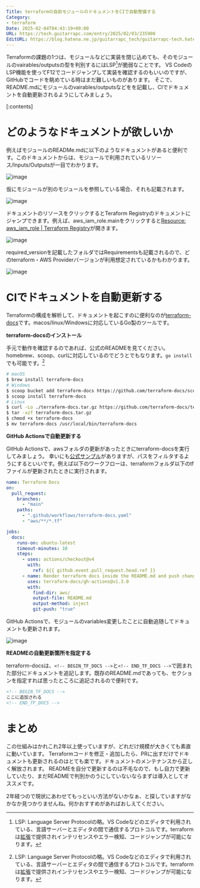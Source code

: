 ```yaml
---
Title: terraformの自前モジュールのドキュメントをCIで自動整備する
Category:
- terraform
Date: 2025-02-04T04:43:19+09:00
URL: https://tech.guitarrapc.com/entry/2025/02/03/235900
EditURL: https://blog.hatena.ne.jp/guitarrapc_tech/guitarrapc-tech.hatenablog.com/atom/entry/6802418398325464901
---
```


Terraformの課題の1つは、モジュールなどに実装を閉じ込めても、そのモジュールのvairables/outputsの型を判別するにはLSP[^1]が脆弱なことです。
VS CodeのLSP機能を使ってF12でコードジャンプして実装を確認するのもいいのですが、GitHubでコードを眺めている時はまだ難しいものがあります。
そこで、README.mdにモジュールのvairables/outputsなどをを記載し、CIでドキュメントを自動更新されるようにしてみましょう。

[:contents]

# どのようなドキュメントが欲しいか

例えばモジュールのREADMe.mdに以下のようなドキュメントがあると便利です。このドキュメントからは、モジュールで利用されているリソース/Inputs/Outputsが一目でわかります。

![image](https://github.com/user-attachments/assets/22a3a11d-7d0f-415c-8574-3af5bb00997d)

仮にモジュールが別のモジュールを参照している場合、それも記載されます。

![image](https://github.com/user-attachments/assets/b9c3ca99-be84-4c7d-84c8-10e8c78eee80)

ドキュメントのリソースをクリックするとTeraform Registryのドキュメントにジャンプできます。例えば、aws_iam_role.mainをクリックすると[Resource: aws_iam_role | Terraform Registry](https://registry.terraform.io/providers/hashicorp/aws/latest/docs/resources/iam_role)が開きます。

![image](https://github.com/user-attachments/assets/6e9a5ebc-47c3-4cc7-ac3c-cadb8e7575fe)

required_versionを記載したフォルダではRequirementsも記載されるので、どのterraform・AWS Providerバージョンが利用想定されているかもわかります。

![image](https://github.com/user-attachments/assets/a79d39dc-6f70-4a04-9301-bb5e05aec3ff)

# CIでドキュメントを自動更新する

Terraformの構成を解析して、ドキュメントを起こすのに便利なのが[terraform-docs](https://github.com/terraform-docs/terraform-docs)です。macos/linux/Windowsに対応しているGo製のツールです。

**terraform-docsのインストール**

手元で動作を確認するのであれば、公式のREADMEを見てください。homebrew、scoop、curlに対応しているのでどうとでもなります。`go install`でも可能です。[^1]

```sh
# macOS
$ brew install terraform-docs
# Windows
$ scoop bucket add terraform-docs https://github.com/terraform-docs/scoop-bucket
$ scoop install terraform-docs
# Linux
$ curl -Lo ./terraform-docs.tar.gz https://github.com/terraform-docs/terraform-docs/releases/download/v0.19.0/terraform-docs-v0.19.0-$(uname)-amd64.tar.gz
$ tar -xzf terraform-docs.tar.gz
$ chmod +x terraform-docs
$ mv terraform-docs /usr/local/bin/terraform-docs
```

**GitHub Actionsで自動更新する**

GitHub Actionsで、awsフォルダの更新があったときにterraform-docsを実行してみましょう。
幸いにも[公式サンプル](https://github.com/terraform-docs/gh-actions)がありますが、パスをフィルタするようにするといいです。例えば以下のワークフローは、terraformフォルダ以下のtfファイルが更新されたときに実行されます。

```yaml
name: Terraform Docs
on:
  pull_request:
    branches:
      - "main"
    paths:
      - ".github/workflows/terraform-docs.yaml"
      - "aws/**/*.tf"

jobs:
  docs:
    runs-on: ubuntu-latest
    timeout-minutes: 10
    steps:
      - uses: actions/checkout@v4
        with:
          ref: ${{ github.event.pull_request.head.ref }}
      - name: Render terraform docs inside the README.md and push changes back to PR branch
        uses: terraform-docs/gh-actions@v1.3.0
        with:
          find-dir: aws/
          output-file: README.md
          output-method: inject
          git-push: "true"
```

GitHub Actionsで、モジュールのvariables変更したことに自動追随してドキュメントも更新されます。

![image](https://github.com/user-attachments/assets/0b22f449-bed7-41a4-ab40-1127cf8d64a8)

**READMEの自動更新箇所を指定する**

terraform-docsは、`<!-- BEGIN_TF_DOCS -->`と`<!-- END_TF_DOCS -->`で囲まれた部分にドキュメントを追記します。既存のREADME.mdであっても、セクションを指定すれば思ったところに追記されるので便利です。

```md
<!-- BEGIN_TF_DOCS -->
ここに追加される
<!-- END_TF_DOCS -->
```

# まとめ

この仕組みはかれこれ2年以上使っていますが、どれだけ規模が大きくても素直に動いています。
Terraformコードを修正・追加したら、PRに出すだけでドキュメントも更新されるのはとても楽です。ドキュメントのメンテナンスから正しく解放されます。
READMEを自分で更新するのは不毛なので、もし自力で更新していたり、まだREADMEで判別かのうにしていないならまずは導入としてオススメです。

2年経つので現状にあわせてもっといい方法がないかなぁ、と探していますがなかなか見つかりませんね。何かおすすめがあればおしえてください。

[^1]: LSP: Language Server Protocolの略。VS Codeなどのエディタで利用されている、言語サーバーとエディタの間で通信するプロトコルです。terraformは[拡張](https://marketplace.visualstudio.com/items?itemName=HashiCorp.terraform)で提供されインテリセンスやエラー検知、コードジャンプが可能になります。
[^2]: わたしはgo installでインストールするのが好きじゃないので、curlを使っています。
